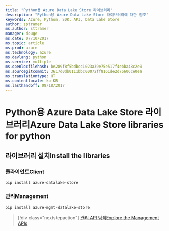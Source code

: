 ```yaml
---
title: "Python용 Azure Data Lake Store 라이브러리"
description: "Python용 Azure Data Lake Store 라이브러리에 대한 참조"
keywords: Azure, Python, SDK, API, Data Lake Store
author: sptramer
ms.author: sttramer
manager: douge
ms.date: 07/10/2017
ms.topic: article
ms.prod: azure
ms.technology: azure
ms.devlang: python
ms.service: multiple
ms.openlocfilehash: be289f8f5bdbcc1023a39e75e517f4ebba48c2e0
ms.sourcegitcommit: 3617d0db0111bbc00072ff8161de2d76606ce0ea
ms.translationtype: HT
ms.contentlocale: ko-KR
ms.lasthandoff: 08/18/2017
---
```

# <a name="azure-data-lake-store-libraries-for-python"></a><span data-ttu-id="8230d-104">Python용 Azure Data Lake Store 라이브러리</span><span class="sxs-lookup"><span data-stu-id="8230d-104">Azure Data Lake Store libraries for python</span></span>

## <a name="install-the-libraries"></a><span data-ttu-id="8230d-105">라이브러리 설치</span><span class="sxs-lookup"><span data-stu-id="8230d-105">Install the libraries</span></span>
### <a name="client"></a><span data-ttu-id="8230d-106">클라이언트</span><span class="sxs-lookup"><span data-stu-id="8230d-106">Client</span></span>

```bash
pip install azure-datalake-store
```

### <a name="management"></a><span data-ttu-id="8230d-107">관리</span><span class="sxs-lookup"><span data-stu-id="8230d-107">Management</span></span>

```bash
pip install azure-mgmt-datalake-store
```
> [!div class="nextstepaction"]
> [<span data-ttu-id="8230d-108">관리 API 탐색</span><span class="sxs-lookup"><span data-stu-id="8230d-108">Explore the Management APIs</span></span>](/python/api/overview/azure/datalakestore/managementlibrary)